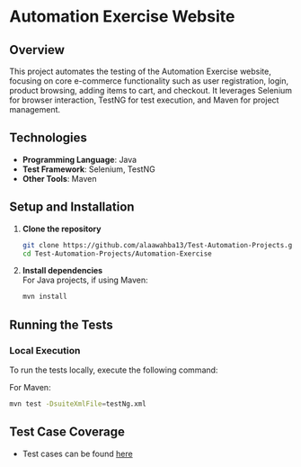 
# Automation Exercise Website

## Overview

This project automates the testing of the Automation Exercise website, focusing on core e-commerce functionality such as user registration, login, product browsing, adding items to cart, and checkout. It leverages Selenium for browser interaction, TestNG for test execution, and Maven for project management.

## Technologies

- **Programming Language**: Java
- **Test Framework**: Selenium, TestNG
- **Other Tools**: Maven

## Setup and Installation

1. **Clone the repository**  
   ```bash
   git clone https://github.com/alaawahba13/Test-Automation-Projects.git
   cd Test-Automation-Projects/Automation-Exercise
   ```
2. **Install dependencies**  
   For Java projects, if using Maven:
   ```bash
   mvn install
   ```

## Running the Tests

### Local Execution

To run the tests locally, execute the following command:

For Maven:
```bash
mvn test -DsuiteXmlFile=testNg.xml
```

## Test Case Coverage

- Test cases can be found [here](https://automationexercise.com/test_cases)




